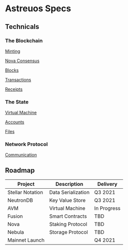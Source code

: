 
# Astreuos Specs

## Technicals

### The Blockchain

[Minting](https://github.com/astreuos/astreuos-specs/blob/main/blockchain/minting.md)

[Nova Consensus](https://github.com/astreuos/astreuos-specs/blob/main/blockchain/nova_consesnsus.md)

[Blocks](https://github.com/astreuos/astreuos-specs/blob/main/blockchain/blocks.md)

[Transactions](https://github.com/astreuos/astreuos-specs/blob/main/blockchain/transactions.md)

[Receipts](https://github.com/astreuos/astreuos-specs/blob/main/blockchain/receipts.md)

### The State

[Virtual Machine](https://github.com/astreuos/astreuos-specs/blob/main/state/virtual_machine.md)

[Accounts](https://github.com/astreuos/astreuos-specs/blob/main/state/accounts.md)

[Files](https://github.com/astreuos/astreuos-specs/blob/main/state/files.md)

### Network Protocol

[Communication](https://github.com/astreuos/astreuos-specs/blob/main/network/communication.md)

## Roadmap
| Project | Description | Delivery |
|---|---|---|
| Stellar Notation | Data Serialization | Q3 2021 |
| NeutronDB | Key Value Store | Q3 2021 |
| AVM | Virtual Machine | In Progress |
| Fusion | Smart Contracts | TBD |
| Nova | Staking Protocol | TBD |
| Nebula | Storage Protocol | TBD |
| Mainnet Launch | | Q4 2021 |